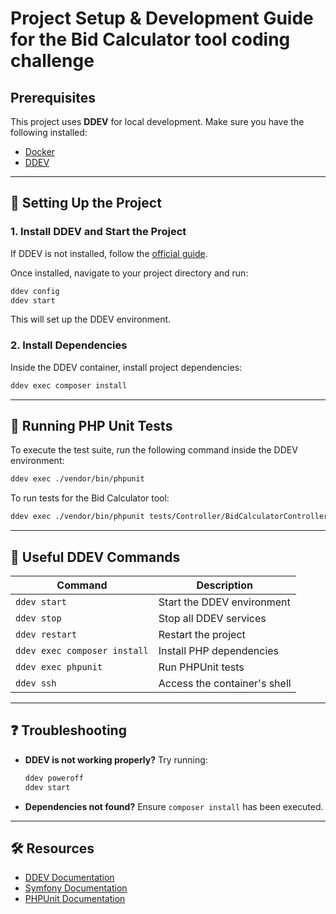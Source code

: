 # Project Setup & Development Guide for the Bid Calculator tool coding challenge

## Prerequisites
This project uses **DDEV** for local development. Make sure you have the following installed:

- [Docker](https://www.docker.com/get-started)
- [DDEV](https://ddev.readthedocs.io/en/stable/)

---

## 🚀 Setting Up the Project

### 1. Install DDEV and Start the Project
If DDEV is not installed, follow the [official guide](https://ddev.readthedocs.io/en/stable/#installation).

Once installed, navigate to your project directory and run:

```bash
ddev config
ddev start
```

This will set up the DDEV environment.

### 2. Install Dependencies
Inside the DDEV container, install project dependencies:

```bash
ddev exec composer install
```

---

## 🧪 Running PHP Unit Tests

To execute the test suite, run the following command inside the DDEV environment:

```bash
ddev exec ./vendor/bin/phpunit
```

To run tests for the Bid Calculator tool:

```bash
ddev exec ./vendor/bin/phpunit tests/Controller/BidCalculatorControllerTest.php
```

---

## 📌 Useful DDEV Commands

| Command                     | Description                                  |
|-----------------------------|----------------------------------------------|
| `ddev start`                | Start the DDEV environment                   |
| `ddev stop`                 | Stop all DDEV services                       |
| `ddev restart`              | Restart the project                          |
| `ddev exec composer install`| Install PHP dependencies                     |
| `ddev exec phpunit`         | Run PHPUnit tests                            |
| `ddev ssh`                  | Access the container's shell                 |

---

## ❓ Troubleshooting

- **DDEV is not working properly?** Try running:
  ```bash
  ddev poweroff
  ddev start
  ```

- **Dependencies not found?** Ensure `composer install` has been executed.

---

## 🛠️ Resources

- [DDEV Documentation](https://ddev.readthedocs.io/)
- [Symfony Documentation](https://symfony.com/doc/current/index.html)
- [PHPUnit Documentation](https://phpunit.de/documentation.html)

